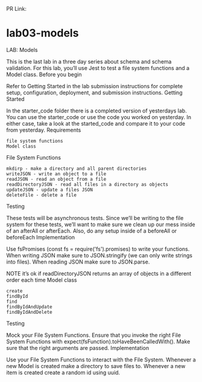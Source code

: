 PR Link: 

# lab03-models

LAB: Models

This is the last lab in a three day series about schema and schema validation. For this lab, you’ll use Jest to test a file system functions and a Model class.
Before you begin

Refer to Getting Started in the lab submission instructions for complete setup, configuration, deployment, and submission instructions.
Getting Started

In the starter_code folder there is a completed version of yesterdays lab. You can use the starter_code or use the code you worked on yesterday. In either case, take a look at the started_code and compare it to your code from yesterday.
Requirements

    file system functions
    Model class

File System Functions

    mkdirp - make a directory and all parent directories
    writeJSON - write an object to a file
    readJSON - read an object from a file
    readDirectoryJSON - read all files in a directory as objects
    updateJSON - update a files JSON
    deleteFile - delete a file

Testing

These tests will be asynchronous tests. Since we’ll be writing to the file system for these tests, we’ll want to make sure we clean up our mess inside of an afterAll or afterEach. Also, do any setup inside of a beforeAll or beforeEach
Implementation

Use fsPromises (const fs = require('fs').promises) to write your functions. When writing JSON make sure to JSON.stringify (we can only write strings into files). When reading JSON make sure to JSON.parse.

NOTE it’s ok if readDirectoryJSON returns an array of objects in a different order each time
Model class

    create
    findById
    find
    findByIdAndUpdate
    findByIdAndDelete

Testing

Mock your File System Functions. Ensure that you invoke the right File System Functions with expect(fsFunction).toHaveBeenCalledWith(). Make sure that the right arguments are passed.
Implementation

Use your File System Functions to interact with the File System. Whenever a new Model is created make a directory to save files to. Whenever a new item is created create a random id using uuid.